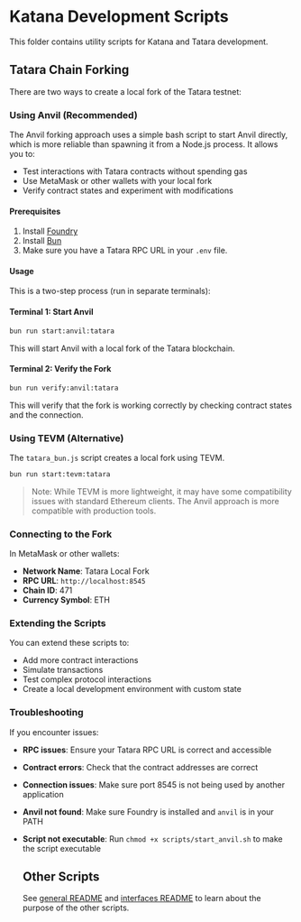 # Katana Development Scripts

This folder contains utility scripts for Katana and Tatara development.

## Tatara Chain Forking

There are two ways to create a local fork of the Tatara testnet:

### Using Anvil (Recommended)

The Anvil forking approach uses a simple bash script to start Anvil directly,
which is more reliable than spawning it from a Node.js process. It allows you
to:

- Test interactions with Tatara contracts without spending gas
- Use MetaMask or other wallets with your local fork
- Verify contract states and experiment with modifications

#### Prerequisites

1. Install [Foundry](https://book.getfoundry.sh/getting-started/installation)
2. Install [Bun](https://bun.sh/)
3. Make sure you have a Tatara RPC URL in your `.env` file.

#### Usage

This is a two-step process (run in separate terminals):

#### Terminal 1: Start Anvil

```bash
bun run start:anvil:tatara
```

This will start Anvil with a local fork of the Tatara blockchain.

#### Terminal 2: Verify the Fork

```bash
bun run verify:anvil:tatara
```

This will verify that the fork is working correctly by checking contract states
and the connection.

### Using TEVM (Alternative)

The `tatara_bun.js` script creates a local fork using TEVM.

```bash
bun run start:tevm:tatara
```

> Note: While TEVM is more lightweight, it may have some compatibility issues
> with standard Ethereum clients. The Anvil approach is more compatible with
> production tools.

### Connecting to the Fork

In MetaMask or other wallets:

- **Network Name**: Tatara Local Fork
- **RPC URL**: `http://localhost:8545`
- **Chain ID**: 471
- **Currency Symbol**: ETH

### Extending the Scripts

You can extend these scripts to:

- Add more contract interactions
- Simulate transactions
- Test complex protocol interactions
- Create a local development environment with custom state

### Troubleshooting

If you encounter issues:

- **RPC issues**: Ensure your Tatara RPC URL is correct and accessible
- **Contract errors**: Check that the contract addresses are correct
- **Connection issues**: Make sure port 8545 is not being used by another application
- **Anvil not found**: Make sure Foundry is installed and `anvil` is in your PATH
- **Script not executable**: Run `chmod +x scripts/start_anvil.sh` to make the
  script executable

  ## Other Scripts

  See [general README](../README.md) and
  [interfaces README](../interfaces/README.md) to learn about the purpose of the
  other scripts.
  
